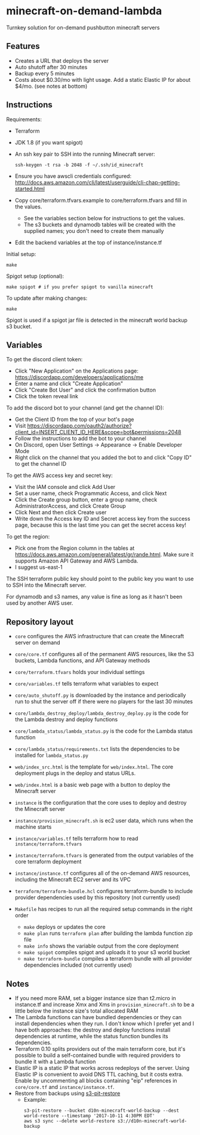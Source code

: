 # minecraft-on-demand-lambda

Turnkey solution for on-demand pushbutton minecraft servers

## Features

 * Creates a URL that deploys the server
 * Auto shutoff after 30 minutes
 * Backup every 5 minutes
 * Costs about $0.30/mo with light usage. Add a static Elastic IP for about $4/mo. (see notes at bottom)


## Instructions

Requirements:

 * Terraform
 * JDK 1.8 (if you want spigot)
 * An ssh key pair to SSH into the running Minecraft server:

       ssh-keygen -t rsa -b 2048 -f ~/.ssh/id_minecraft

 * Ensure you have awscli credentials configured: <http://docs.aws.amazon.com/cli/latest/userguide/cli-chap-getting-started.html>
 * Copy core/terraform.tfvars.example to core/terraform.tfvars and fill in the values.
    * See the variables section below for instructions to get the values.
    * The s3 buckets and dynamodb tables will be created with the supplied names; you don't need to create them manually
 * Edit the backend variables at the top of instance/instance.tf

Initial setup:

    make

Spigot setup (optional):

    make spigot # if you prefer spigot to vanilla minecraft

To update after making changes:

    make

Spigot is used if a spigot jar file is detected in the minecraft world backup s3 bucket.


## Variables

To get the discord client token:
 * Click "New Application" on the Applications page: <https://discordapp.com/developers/applications/me>
 * Enter a name and click "Create Application"
 * Click "Create Bot User" and click the confirmation button
 * Click the token reveal link

To add the discord bot to your channel (and get the channel ID):
 * Get the Client ID from the top of your bot's page
 * Visit <https://discordapp.com/oauth2/authorize?client_id=INSERT_CLIENT_ID_HERE&scope=bot&permissions=2048>
 * Follow the instructions to add the bot to your channel
 * On Discord, open User Settings -> Appearance -> Enable Developer Mode
 * Right click on the channel that you added the bot to and click "Copy ID" to get the channel ID

To get the AWS access key and secret key:
 * Visit the IAM console and click Add User
 * Set a user name, check Programmatic Access, and click Next
 * Click the Create group button, enter a group name, check AdministratorAccess, and click Create Group
 * Click Next and then click Create user
 * Write down the Access key ID and Secret access key from the success page, because this is the last time you can get the secret access key!

To get the region:
 * Pick one from the Region column in the tables at <https://docs.aws.amazon.com/general/latest/gr/rande.html>. Make sure it supports Amazon API Gateway and AWS Lambda.
 * I suggest us-east-1

The SSH terraform public key should point to the public key you want to use to SSH into the Minecraft server.

For dynamodb and s3 names, any value is fine as long as it hasn't been used by another AWS user.


## Repository layout

 * `core` configures the AWS infrastructure that can create the Minecraft server on demand
 * `core/core.tf` configures all of the permanent AWS resources, like the S3 buckets, Lambda functions, and API Gateway methods
 * `core/terraform.tfvars` holds your individual settings
 * `core/variables.tf` tells terraform what variables to expect
 * `core/auto_shutoff.py` is downloaded by the instance and periodically run to shut the server off if there were no players for the last 30 minutes
 * `core/lambda_destroy_deploy/lambda_destroy_deploy.py` is the code for the Lambda destroy and deploy functions
 * `core/lambda_status/lambda_status.py` is the code for the Lambda status function
 * `core/lambda_status/requirements.txt` lists the dependencies to be installed for `lambda_status.py`

 * `web/index_src.html` is the template for `web/index.html`. The core deployment plugs in the deploy and status URLs.
 * `web/index.html` is a basic web page with a button to deploy the Minecraft server

 * `instance` is the configuration that the core uses to deploy and destroy the Minecraft server
 * `instance/provision_minecraft.sh` is ec2 user data, which runs when the machine starts
 * `instance/variables.tf` tells terraform how to read `instance/terraform.tfvars`
 * `instance/terraform.tfvars` is generated from the output variables of the core terraform deployment
 * `instance/instance.tf` configures all of the on-demand AWS resources, including the Minecraft EC2 server and its VPC

 * `terraform/terraform-bundle.hcl` configures terraform-bundle to include provider dependencies used by this repository (not currently used)

 * `Makefile` has recipes to run all the required setup commands in the right order
    * `make` deploys or updates the core
    * `make plan` runs `terraform plan` after building the lambda function zip file
    * `make info` shows the variable output from the core deployment
    * `make spigot` compiles spigot and uploads it to your s3 world bucket
    * `make terraform-bundle` compiles a terraform bundle with all provider dependencies included (not currently used)


## Notes

 * If you need more RAM, set a bigger instance size than t2.micro in instance.tf and increase Xmx and Xms in `provision_minecraft.sh` to be a little below the instance size's total allocated RAM
 * The Lambda functions can have bundled dependencies or they can install dependencies when they run. I don't know which I prefer yet and I have both approaches: the destroy and deploy functions install dependencies at runtime, while the status function bundles its dependencies.
 * Terraform 0.10 splits providers out of the main terraform core, but it's possible to build a self-contained bundle with required providers to bundle it with a Lambda function
 * Elastic IP is a static IP that works across redeploys of the server. Using Elastic IP is convenient to avoid DNS TTL caching, but it costs extra. Enable by uncommenting all blocks containing "eip" references in `core/core.tf` and `instance/instance.tf`.
 * Restore from backups using [s3-pit-restore](https://github.com/madisoft/s3-pit-restore)
    * Example:
      ```
      s3-pit-restore --bucket d10n-minecraft-world-backup --dest world-restore --timestamp '2017-10-11 4:30PM EDT'
      aws s3 sync --delete world-restore s3://d10n-minecraft-world-backup
      ```
